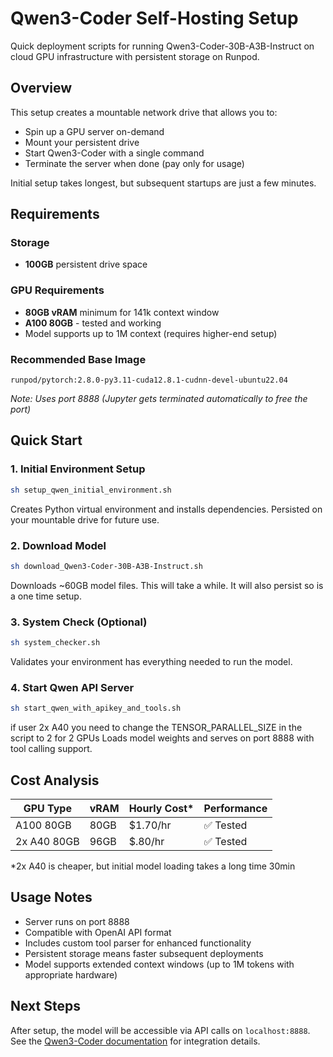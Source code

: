 # Qwen3-Coder Self-Hosting Setup

Quick deployment scripts for running Qwen3-Coder-30B-A3B-Instruct on cloud GPU infrastructure with persistent storage on Runpod.

## Overview

This setup creates a mountable network drive that allows you to:
- Spin up a GPU server on-demand
- Mount your persistent drive
- Start Qwen3-Coder with a single command
- Terminate the server when done (pay only for usage)

Initial setup takes longest, but subsequent startups are just a few minutes.

## Requirements

### Storage
- **100GB** persistent drive space

### GPU Requirements
- **80GB vRAM** minimum for 141k context window
- **A100 80GB** - tested and working
- Model supports up to 1M context (requires higher-end setup)

### Recommended Base Image
```
runpod/pytorch:2.8.0-py3.11-cuda12.8.1-cudnn-devel-ubuntu22.04
```
*Note: Uses port 8888 (Jupyter gets terminated automatically to free the port)*

## Quick Start

### 1. Initial Environment Setup
```bash
sh setup_qwen_initial_environment.sh
```
Creates Python virtual environment and installs dependencies. Persisted on your mountable drive for future use.

### 2. Download Model
```bash
sh download_Qwen3-Coder-30B-A3B-Instruct.sh
```
Downloads ~60GB model files. This will take a while. It will also persist so is a one time setup.

### 3. System Check (Optional)
```bash
sh system_checker.sh
```
Validates your environment has everything needed to run the model.

### 4. Start Qwen API Server
```bash
sh start_qwen_with_apikey_and_tools.sh
```
if user 2x A40 you need to change the TENSOR_PARALLEL_SIZE  in the script to 2 for 2 GPUs 
Loads model weights and serves on port 8888 with tool calling support.

## Cost Analysis

| GPU Type | vRAM | Hourly Cost* | Performance |
|----------|------|-------------|-------------|
| A100 80GB | 80GB | $1.70/hr | ✅ Tested |
| 2x A40 80GB | 96GB | $.80/hr | ✅ Tested |


*2x A40 is cheaper, but initial model loading takes a long time 30min

## Usage Notes

- Server runs on port 8888
- Compatible with OpenAI API format
- Includes custom tool parser for enhanced functionality
- Persistent storage means faster subsequent deployments
- Model supports extended context windows (up to 1M tokens with appropriate hardware)

## Next Steps

After setup, the model will be accessible via API calls on `localhost:8888`. See the [Qwen3-Coder documentation](https://qwenlm.github.io/blog/qwen3-coder/) for integration details.
